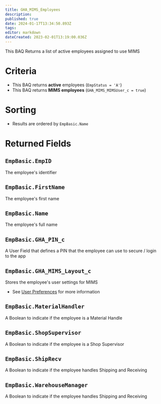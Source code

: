 ```yaml
---
title: GHA_MIMS_Employees
description: 
published: true
date: 2024-01-17T13:34:50.893Z
tags: 
editor: markdown
dateCreated: 2023-02-01T13:19:00.036Z
---
```


This BAQ Returns a list of active employees assigned to use MIMS

# Criteria
- This BAQ returns **active** employees (`EmpStatus = 'A'`)
- This BAQ returns **MIMS employees** (`GHA_MIMS_MIMSUser_c = true`)

# Sorting
- Results are ordered by `EmpBasic.Name`

# Returned Fields
## `EmpBasic.EmpID`
The employee's identifier

## `EmpBasic.FirstName`
The employee's first name

## `EmpBasic.Name`
The employee's full name

## `EmpBasic.GHA_PIN_c`
A User Field that defines a PIN that the employee can use to secure / login to the app

## `EmpBasic.GHA_MIMS_Layout_c`
Stores the employee's user settings for MIMS
- See [User Preferences](../../User_Preferences.md) for more information

## `EmpBasic.MaterialHandler`
A Boolean to indicate if the employee is a Material Handle

## `EmpBasic.ShopSupervisor`
A Boolean to indicate if the employee is a Shop Supervisor

## `EmpBasic.ShipRecv`
A Boolean to indicate if the employee handles Shipping and Receiving

## `EmpBasic.WarehouseManager`
A Boolean to indicate if the employee handles Shipping and Receiving
